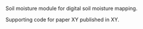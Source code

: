 Soil moisture module for digital soil moisture mapping.

Supporting code for paper XY published in XY.